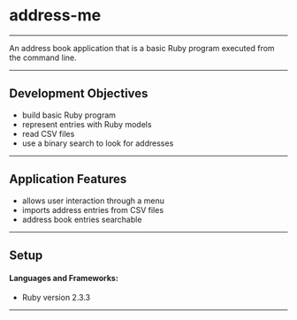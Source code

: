 # address-me
___
An address book application that is a basic Ruby program executed from the command line.

___
## Development Objectives
* build basic Ruby program
* represent entries with Ruby models
* read CSV files
* use a binary search to look for addresses
___
## Application Features
 * allows user interaction through a menu
 * imports address entries from CSV files
 * address book entries searchable
___
## Setup 

#### Languages and Frameworks: 
* Ruby version 2.3.3
___

